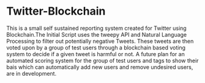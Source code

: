 # Twitter-Blockchain

This is a small self sustained reporting system created for Twitter using Blockchain.The Initial Script uses the tweepy API and Natural Language Processing to filter out potentially negative Tweets. These tweets are then voted upon by a group of test users through a blockchain based voting system to decide if a given tweet is harmful or not. A future plan for an automated scoring system for the group of test users and tags to show their bais which can automatically add new users and remove undesired users, are in development.
